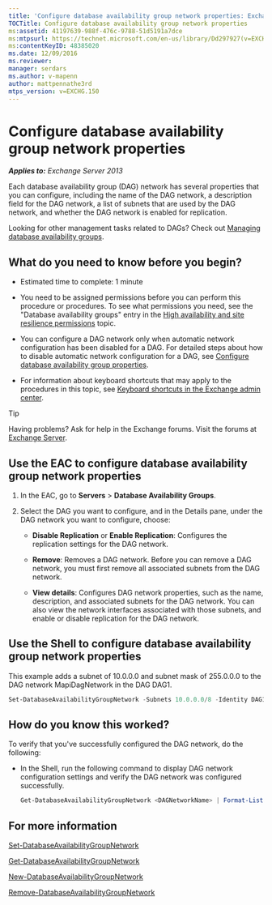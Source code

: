 ```yaml
---
title: 'Configure database availability group network properties: Exchange 2013 Help'
TOCTitle: Configure database availability group network properties
ms:assetid: 41197639-988f-476c-9788-51d5191a7dce
ms:mtpsurl: https://technet.microsoft.com/en-us/library/Dd297927(v=EXCHG.150)
ms:contentKeyID: 48385020
ms.date: 12/09/2016
ms.reviewer: 
manager: serdars
ms.author: v-mapenn
author: mattpennathe3rd
mtps_version: v=EXCHG.150
---
```


# Configure database availability group network properties

_**Applies to:** Exchange Server 2013_

Each database availability group (DAG) network has several properties that you can configure, including the name of the DAG network, a description field for the DAG network, a list of subnets that are used by the DAG network, and whether the DAG network is enabled for replication.

Looking for other management tasks related to DAGs? Check out [Managing database availability groups](managing-database-availability-groups-exchange-2013-help.md).

## What do you need to know before you begin?

- Estimated time to complete: 1 minute

- You need to be assigned permissions before you can perform this procedure or procedures. To see what permissions you need, see the "Database availability groups" entry in the [High availability and site resilience permissions](high-availability-and-site-resilience-permissions-exchange-2013-help.md) topic.

- You can configure a DAG network only when automatic network configuration has been disabled for a DAG. For detailed steps about how to disable automatic network configuration for a DAG, see [Configure database availability group properties](configure-database-availability-group-properties-exchange-2013-help.md).

- For information about keyboard shortcuts that may apply to the procedures in this topic, see [Keyboard shortcuts in the Exchange admin center](keyboard-shortcuts-in-the-exchange-admin-center-2013-help.md).

> [!TIP]
> Having problems? Ask for help in the Exchange forums. Visit the forums at [Exchange Server](https://go.microsoft.com/fwlink/p/?linkid=60612).

## Use the EAC to configure database availability group network properties

1. In the EAC, go to **Servers** \> **Database Availability Groups**.

2. Select the DAG you want to configure, and in the Details pane, under the DAG network you want to configure, choose:

   - **Disable Replication** or **Enable Replication**: Configures the replication settings for the DAG network.

   - **Remove**: Removes a DAG network. Before you can remove a DAG network, you must first remove all associated subnets from the DAG network.

   - **View details**: Configures DAG network properties, such as the name, description, and associated subnets for the DAG network. You can also view the network interfaces associated with those subnets, and enable or disable replication for the DAG network.

## Use the Shell to configure database availability group network properties

This example adds a subnet of 10.0.0.0 and subnet mask of 255.0.0.0 to the DAG network MapiDagNetwork in the DAG DAG1.

```powershell
Set-DatabaseAvailabilityGroupNetwork -Subnets 10.0.0.0/8 -Identity DAG1\MapiDagNetwork
```

## How do you know this worked?

To verify that you've successfully configured the DAG network, do the following:

- In the Shell, run the following command to display DAG network configuration settings and verify the DAG network was configured successfully.

  ```powershell
  Get-DatabaseAvailabilityGroupNetwork <DAGNetworkName> | Format-List
  ```

## For more information

[Set-DatabaseAvailabilityGroupNetwork](https://technet.microsoft.com/en-us/library/dd298008\(v=exchg.150\))

[Get-DatabaseAvailabilityGroupNetwork](https://technet.microsoft.com/en-us/library/dd297938\(v=exchg.150\))

[New-DatabaseAvailabilityGroupNetwork](https://technet.microsoft.com/en-us/library/dd335225\(v=exchg.150\))

[Remove-DatabaseAvailabilityGroupNetwork](https://technet.microsoft.com/en-us/library/dd298131\(v=exchg.150\))
